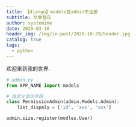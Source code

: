 ```yaml
---
title: 【django】models在admin中注册
subtitle: 文章暂存
author: systemime
date: 2020-03-16
header_img: /img/in-post/2020-10-29/header.jpg
catalog: true
tags:
  - python
---
```


欢迎来到我的世界.

<!-- more -->



```python
# admin.py
from APP_NAME import models

# 自定义显示字段
class PermissionAdmin(admin.Models.Admin):
    list_dispaly = ['id', 'xxx', 'xxx']

admin.size.register(modles.User)
```


